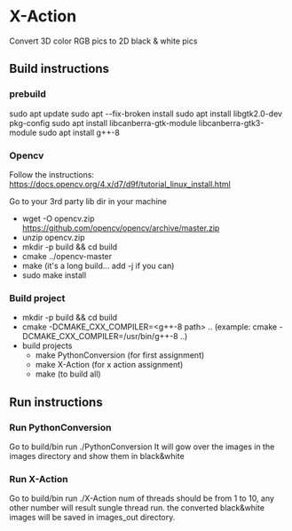 # X-Action
Convert 3D color RGB pics to 2D black & white pics

## Build instructions
### prebuild
sudo apt update
sudo apt --fix-broken install
sudo apt install libgtk2.0-dev pkg-config
sudo apt install libcanberra-gtk-module libcanberra-gtk3-module
sudo apt install g++-8

### Opencv
Follow the instructions: https://docs.opencv.org/4.x/d7/d9f/tutorial_linux_install.html

Go to your 3rd party lib dir in your machine
* wget -O opencv.zip https://github.com/opencv/opencv/archive/master.zip
* unzip opencv.zip
* mkdir -p build && cd build
* cmake  ../opencv-master
* make (it's a long build... add -j<num> if you can)
* sudo make install

### Build project
* mkdir -p build && cd build
* cmake -DCMAKE_CXX_COMPILER=<g++-8 path> .. (example: cmake -DCMAKE_CXX_COMPILER=/usr/bin/g++-8 ..)
* build projects
  * make PythonConversion (for first assignment)
  * make X-Action (for x action assignment)
  * make (to build all)
  
## Run instructions
### Run PythonConversion
Go to build/bin
run ./PythonConversion
It will gow over the images in the images directory and show them in black&white

### Run X-Action
Go to build/bin
run ./X-Action <num of threads> 
num of threads should be from 1 to 10, any other number will result sungle thread run.
the converted black&white images will be saved in images_out directory.
